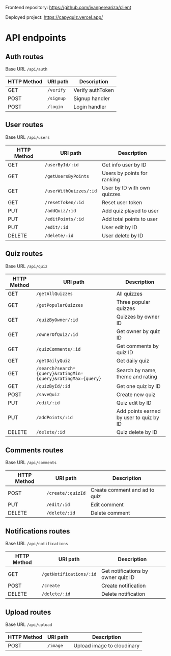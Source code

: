 Frontend repository: https://github.com/ivanpereariza/client

Deployed project: https://capyquiz.vercel.app/

# API endpoints

## Auth routes

Base URL `/api/auth`

| HTTP Method | URI path       | Description        |
| ----------- | -------------- | ------------------ |
| GET         | `/verify`      | Verify authToken   |
| POST        | `/signup`      | Signup handler     |
| POST        | `/login`       | Login handler      |

## User routes

Base URL `/api/users`

| HTTP Method | URI path              | Description                |
| ----------- | --------------------- | -------------------------- |
| GET         | `/userById/:id`       | Get info user by ID        |
| GET         | `/getUsersByPoints`   | Users by points for ranking|
| GET         | `/userWithQuizzes/:id`| User by ID with own quizzes|
| GET         | `/resetToken/:id`     | Reset user token           |
| PUT         | `/addQuiz/:id`        | Add quiz played to user    |
| PUT         | `/editPoints/:id`     | Add total points to user   |
| PUT         | `/edit/:id`           | User edit by ID            |
| DELETE      | `/delete/:id`         | User delete by ID          |

## Quiz routes

Base URL `/api/quiz`

| HTTP Method | URI path                                                    | Description                             |
| ----------- | ----------------------------------------------------------- | --------------------------------------- |
| GET         | `/getAllQuizzes`                                            | All quizzes                             |
| GET         | `/getPopularQuizzes`                                        | Three popular quizzes                   |
| GET         | `/quizByOwner/:id`                                          | Quizzes by owner ID                     |
| GET         | `/ownerOfQuiz/:id`                                          | Get owner by quiz ID                    |
| GET         | `/quizComments/:id`                                         | Get comments by quiz ID                 |
| GET         | `/getDailyQuiz`                                             | Get daily quiz                          |
| GET         | `/search?search={query}&ratingMin={query}&ratingMax={query}`| Search by name, theme and rating        |
| GET         | `/quizById/:id`                                             | Get one quiz by ID                      |
| POST        | `/saveQuiz`                                                 | Create new quiz                         |
| PUT         | `/edit/:id`                                                 | Quiz edit by ID                         |
| PUT         | `/addPoints/:id`                                            | Add points earned by user to quiz by ID |
| DELETE      | `/delete/:id`                                               | Quiz delete by ID                       |

## Comments routes

Base URL `/api/comments`


| HTTP Method | URI path          | Description                   |
| ----------- | ----------------- | ----------------------------- |
| POST        | `/create/:quizId` | Create comment and ad to quiz |
| PUT         | `/edit/:id`       | Edit comment                  |
| DELETE      | `/delete/:id`     | Delete comment                |

## Notifications routes

Base URL `/api/notifications`

| HTTP Method | URI path                | Description                        |
| ----------- | ----------------------- | ---------------------------------- |
| GET         | `/getNotifications/:id` | Get notifications by owner quiz ID |
| POST        | `/create`               | Create notification                |
| DELETE      | `/delete/:id`           | Delete notification                |

## Upload routes

Base URL `/api/upload`

| HTTP Method | URI path    | Description                |
| ----------- | ----------- | -------------------------- |
| POST        | `/image`    | Upload image to cloudinary |

